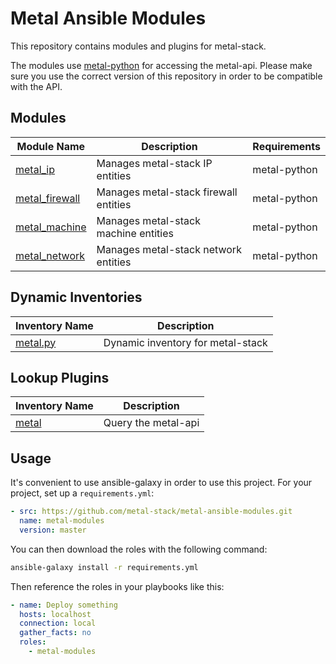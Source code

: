 # Metal Ansible Modules

This repository contains modules and plugins for metal-stack.

The modules use [metal-python](https://github.com/metal-stack/metal-python) for accessing the metal-api. Please make sure you use the correct version of this repository in order to be compatible with the API.

## Modules

| Module Name                                 | Description                                                  | Requirements      |
| ------------------------------------------- | ------------------------------------------------------------ | ----------------- |
| [metal_ip](library/metal_ip.py)             | Manages metal-stack IP entities                              | metal-python      |
| [metal_firewall](library/metal_firewall.py) | Manages metal-stack firewall entities                         | metal-python      |
| [metal_machine](library/metal_machine.py)   | Manages metal-stack machine entities                         | metal-python      |
| [metal_network](library/metal_network.py)   | Manages metal-stack network entities                         | metal-python      |

## Dynamic Inventories

| Inventory Name                  | Description                       |
| ------------------------------- | --------------------------------- |
| [metal.py](inventory/metal.py)  | Dynamic inventory for metal-stack |

## Lookup Plugins

| Inventory Name                       | Description         |
| ------------------------------------ | ------------------- |
| [metal](lookup_plugins/metal.py)     | Query the metal-api |

## Usage

It's convenient to use ansible-galaxy in order to use this project. For your project, set up a `requirements.yml`:

```yaml
- src: https://github.com/metal-stack/metal-ansible-modules.git
  name: metal-modules
  version: master 
```

You can then download the roles with the following command:

```bash
ansible-galaxy install -r requirements.yml
```

Then reference the roles in your playbooks like this:

```yaml
- name: Deploy something
  hosts: localhost
  connection: local
  gather_facts: no
  roles:
    - metal-modules
```
